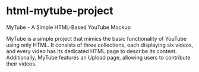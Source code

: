 # html-mytube-project

MyTube - A Simple HTML-Based YouTube Mockup

MyTube is a simple project that mimics the basic functionality of YouTube using only HTML. It consists of three collections, each displaying six videos, and every video has its dedicated HTML page to describe its content. Additionally, MyTube features an Upload page, allowing users to contribute their videos.